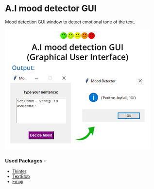 # A.I mood detector GUI
Mood detection GUI window to detect emotional tone of the text.

![A.I_mood_detector_GUI](Mood_GUI.png)

### Used Packages -
* [Tkinter](https://docs.python.org/3/library/tkinter.html)
* [TextBlob](https://textblob.readthedocs.io/en/dev/)
* [Emoji](https://pypi.org/project/emoji/)
